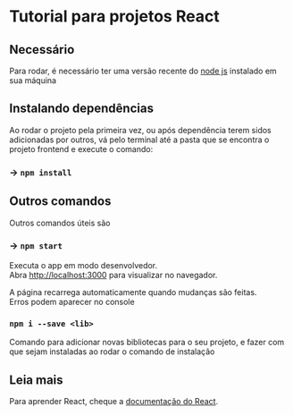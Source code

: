 # Tutorial para projetos React

## Necessário
Para rodar, é necessário ter uma versão recente do [node js](https://nodejs.org/pt) instalado em sua máquina

## Instalando dependências
Ao rodar o projeto pela primeira vez, ou após dependência terem sidos adicionadas por outros, vá pelo terminal 
até a pasta que se encontra o projeto frontend e execute o comando:
### -> `npm install`

## Outros comandos

Outros comandos úteis são

### -> `npm start`

Executa o app em modo desenvolvedor.\
Abra [http://localhost:3000](http://localhost:3000) para visualizar no navegador.

A página recarrega automaticamente quando mudanças são feitas.\
Erros podem aparecer no console

### `npm i --save <lib>`

Comando para adicionar novas bibliotecas para o seu projeto, e fazer com que sejam instaladas ao rodar o comando de instalação


## Leia mais

Para aprender React, cheque a [documentação do React](https://reactjs.org/).

